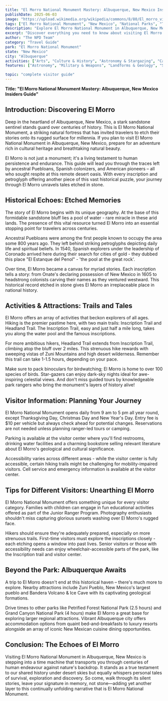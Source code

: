 ```yaml
---
title: "El Morro National Monument Mastery: Albuquerque, New Mexico Insiders Guide"
publishDate: 2025-06-03
image: "https://upload.wikimedia.org/wikipedia/commons/8/80/El_morro_view.JPG"
tags: ["El Morro National Monument", "New Mexico", "National Parks", "Travel Guide", "Albuquerque", "Outdoor Recreation", "Family Travel", "Adventure"]
description: "Explore El Morro National Monument in Albuquerque, New Mexico with our comprehensive visitor guide featuring activities, tips, and local insights."
excerpt: "Discover everything you need to know about visiting El Morro National Monument in Albuquerque, New Mexico."
author: "The NPD Team"
category: "Travel Guide"
park: "El Morro National Monument"
state: "New Mexico"
city: "Albuquerque"
activities: ["Arts", "Culture & History", "Astronomy & Stargazing", "Camping", "Educational Activities", "Guided & Self-Guided Tours", "Hiking & Trekking", "Wildlife Viewing"]
features: ["Astronomy", "Military & Weapons", "Landforms & Geology", "Science", "Innovation & Industry", "Wildlife & Conservation", "Art", "Music & Literature", "Transportation", "People & Identity", "Cultural Heritage & Society", "Natural Features & Ecosystems"]

topic: "complete visitor guide"
---
```


**Title: "El Morro National Monument Mastery: Albuquerque, New Mexico Insiders Guide"**

## Introduction: Discovering El Morro 
Deep in the heartland of Albuquerque, New Mexico, a stark sandstone sentinel stands guard over centuries of history. This is El Morro National Monument, a striking natural fortress that has invited travelers to etch their stories onto its rugged surface for millennia. If you plan to visit El Morro National Monument in Albuquerque, New Mexico, prepare for an adventure rich in cultural heritage and breathtaking natural beauty.

El Morro is not just a monument; it's a living testament to human persistence and endurance. This guide will lead you through the traces left by ancestral Puebloans, Spanish colonizers, and American pioneers – all who sought respite at this remote desert oasis. With every inscription and petroglyph offering another piece of this vast historical puzzle, your journey through El Morro unravels tales etched in stone.

## Historical Echoes: Etched Memories
The story of El Morro begins with its unique geography. At the base of this formidable sandstone bluff lies a pool of water - rare miracle in these arid lands. The presence of this vital resource turned El Morro into an essential stopping point for travelers across centuries.

Ancestral Puebloans were among the first people known to occupy the area some 800 years ago. They left behind striking petroglyphs depicting daily life and spiritual beliefs. In 1540, Spanish explorers under the leadership of Coronado arrived here during their search for cities of gold - they dubbed this place "El Estanque del Penol" - 'the pool at the great rock'.

Over time, El Morro became a canvas for myriad stories. Each inscription tells a story: from Onate's declaring possession of New Mexico in 1605 to headstrong colonists carving their names as they ventured westward. This historical record etched in stone gives El Morro an irreplaceable place in national history.

## Activities & Attractions: Trails and Tales
El Morro offers an array of activities that beckon explorers of all ages. Hiking is the premier pastime here, with two main trails: Inscription Trail and Headland Trail. The Inscription Trail, easy and just half a mile long, takes you along the water pool and the famous inscriptions.

For more ambitious hikers, Headland Trail extends from Inscription Trail, climbing atop the bluff over 2 miles. This strenuous hike rewards with sweeping vistas of Zuni Mountains and high desert wilderness. Remember this trail can take 1-1.5 hours, depending on your pace.

Make sure to pack binoculars for birdwatching; El Morro is home to over 100 species of birds. Star-gazers can enjoy dark-sky nights ideal for awe-inspiring celestial views. And don't miss guided tours by knowledgeable park rangers who bring the monument's layers of history alive!

## Visitor Information: Planning Your Journey
El Morro National Monument opens daily from 9 am to 5 pm all year round, except Thanksgiving Day, Christmas Day and New Year's Day. Entry fee is $10 per vehicle but always check ahead for potential changes. Reservations are not needed unless planning ranger-led tours or camping.

Parking is available at the visitor center where you'll find restrooms, drinking water facilities and a charming bookstore selling relevant literature about El Morro's geological and cultural significance.

Accessibility varies across different areas - while the visitor center is fully accessible, certain hiking trails might be challenging for mobility-impaired visitors. Cell service and emergency information is available at the visitor center.

## Tips for Different Visitors: Unearthing El Morro
El Morro National Monument offers something unique for every visitor category. Families with children can engage in fun educational activities offered as part of the Junior Ranger Program. Photography enthusiasts shouldn't miss capturing glorious sunsets washing over El Morro's rugged face.

Hikers should ensure they're adequately prepared, especially on more strenuous trails. First-time visitors must explore the inscriptions closely - each etching opens a window into past lives. Senior visitors or those with accessibility needs can enjoy wheelchair-accessible parts of the park, like the Inscription trail and visitor center.

## Beyond the Park: Albuquerque Awaits
A trip to El Morro doesn't end at this historical haven – there's much more to explore. Nearby attractions include Zuni Pueblo, New Mexico's largest pueblo and Bandera Volcano & Ice Cave with its captivating geological formations.

Drive times to other parks like Petrified Forest National Park (2.5 hours) and Grand Canyon National Park (4 hours) make El Morro a great base for exploring larger regional attractions. Vibrant Albuquerque city offers accommodation options from quaint bed-and-breakfasts to luxury resorts alongside an array of iconic New Mexican cuisine dining opportunities.

## Conclusion: The Echoes of El Morro
Visiting El Morro National Monument in Albuquerque, New Mexico is stepping into a time machine that transports you through centuries of human endeavour against nature's backdrop. It stands as a true testament to our shared history under desert skies but equally whispers personal tales of survival, exploration and discovery. So come, walk through its silent stories, leave your signature in memory, not stone—adding yet another layer to this continually unfolding narrative that is El Morro National Monument.